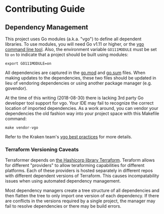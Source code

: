 # Contributing Guide

## Dependency Management

This project uses Go modules (a.k.a. "vgo") to define all dependent libraries. To use modules, you will need Go v1.11 or higher, or the [vgo command line tool](https://github.com/golang/vgo/). Also, the environment variable `GO111MODULE` must be set to `on` to indicate that a project should be built using modules:

`export GO111MODULE=on`

All dependencies are captured in the [go.mod](go.mod) and [go.sum](go.sum) files. When making updates to the dependencies, these two files should be updated in lieu of vendoring dependencies or using another package manager (e.g. govendor).

At the time of this writing (2018-08-30) there is lacking 3rd party Go developer tool support for vgo. Your IDE may fail to recognize the correct location of imported dependencies. As a work around, you can vendor your dependencies the old fashion way into your project space with this Makefile command:

`make vendor-vgo`

Refer to the Kraken team's [vgo best practices](https://github.com/kraken/goblets/blob/master/docs/vgo.md) for more details.

### Terraform Versioning Caveats

Terraformer depends on [the Hashicorp library Terraform](https://github.com/hashicorp/terraform). Teraform allows for different "providers" to allow teraforming capabilities for different platforms. Each of these providers is hosted separately in different repos with different dependent versions of Terraform. This causes incompatability issues when using automated dependency management.

Most dependency managers create a tree structure of all dependencies and then flatten the tree to only import one version of each dependency. If there are conflicts in the versions required by a single project, the manager may fail to resolve dependencies or there may be build errors.